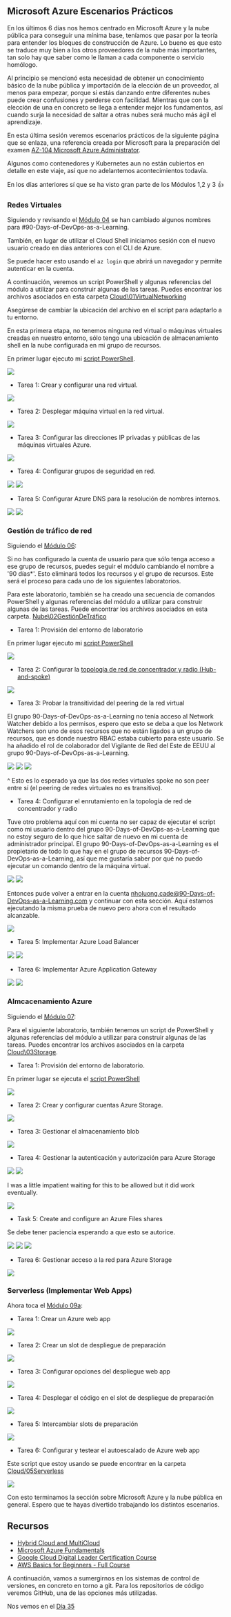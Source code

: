 ## Microsoft Azure Escenarios Prácticos

En los últimos 6 días nos hemos centrado en Microsoft Azure y la nube pública para conseguir una mínima base, teníamos que pasar por la teoría para entender los bloques de construcción de Azure. Lo bueno es que esto se traduce muy bien a los otros proveedores de la nube más importantes, tan solo hay que saber como le llaman a cada componente o servicio homólogo.

Al principio se mencionó esta necesidad de obtener un conocimiento básico de la nube pública y importación de la elección de un proveedor, al menos para empezar, porque si estás danzando entre diferentes nubes puede crear confusiones y perderse con facilidad. Mientras que con la elección de una en concreto se llega a entender mejor los fundamentos, así cuando surja la necesidad de saltar a otras nubes será mucho más ágil el aprendizaje.

En esta última sesión veremos escenarios prácticos de la siguiente página que se enlaza, una referencia creada por Microsoft para la preparación del examen [AZ-104 Microsoft Azure Administrator](https://microsoftlearning.github.io/AZ-104-MicrosoftAzureAdministrator/).

Algunos como contenedores y Kubernetes aun no están cubiertos en detalle en este viaje, así que no adelantemos acontecimientos todavía.

En los días anteriores sí que se ha visto gran parte de los Módulos 1,2 y 3 👍

### Redes Virtuales

Siguiendo y revisando el [Módulo 04](https://microsoftlearning.github.io/AZ-104-MicrosoftAzureAdministrator/Instructions/Labs/LAB_04-Implement_Virtual_Networking.html) se han cambiado algunos nombres para #90-Days-of-DevOps-as-a-Learning.

También, en lugar de utilizar el Cloud Shell iniciamos sesión con el nuevo usuario creado en días anteriores con el CLI de Azure.

Se puede hacer esto usando el `az login` que abrirá un navegador y permite autenticar en la cuenta.

A continuación, veremos un script PowerShell y algunas referencias del módulo a utilizar para construir algunas de las tareas. Puedes encontrar los archivos asociados en esta carpeta [Cloud\01VirtualNetworking](Cloud/01VirtualNetworking/)

Asegúrese de cambiar la ubicación del archivo en el script para adaptarlo a tu entorno.

En esta primera etapa, no tenemos ninguna red virtual o máquinas virtuales creadas en nuestro entorno, sólo tengo una ubicación de almacenamiento shell en la nube configurada en mi grupo de recursos.

En primer lugar ejecuto mi [script PowerShell](Cloud/01VirtualNetworking/Module4_90-Days-of-DevOps-as-a-Learning.ps1).

![](Images/Day34_Cloud1.png)

- Tarea 1: Crear y configurar una red virtual.

![](Images/Day34_Cloud2.png)

- Tarea 2: Desplegar máquina virtual en la red virtual.

![](Images/Day34_Cloud3.png)

- Tarea 3: Configurar las direcciones IP privadas y públicas de las máquinas virtuales Azure.

![](Images/Day34_Cloud4.png)

- Tarea 4: Configurar grupos de seguridad en red.

![](Images/Day34_Cloud5.png)
![](Images/Day34_Cloud6.png)

- Tarea 5: Configurar Azure DNS para la resolución de nombres internos.

![](Images/Day34_Cloud7.png)
![](Images/Day34_Cloud8.png)

### Gestión de tráfico de red

Siguiendo el [Módulo 06](https://microsoftlearning.github.io/AZ-104-MicrosoftAzureAdministrator/Instructions/Labs/LAB_06-Implement_Network_Traffic_Management.html):

Si no has configurado la cuenta de usuario para que sólo tenga acceso a ese grupo de recursos, puedes seguir el módulo cambiando el nombre a '90 días*'. Esto eliminará todos los recursos y el grupo de recursos. Este será el proceso para cada uno de los siguientes laboratorios.

Para este laboratorio, también se ha creado una secuencia de comandos PowerShell y algunas referencias del módulo a utilizar para construir algunas de las tareas. Puede encontrar los archivos asociados en esta carpeta.
[Nube\02GestiónDeTráfico](Nube\02GestiónDeTráfico)

- Tarea 1: Provisión del entorno de laboratorio

En primer lugar ejecuto mi [script PowerShell](Cloud/02TrafficManagement/Mod06_90-Days-of-DevOps-as-a-Learning.ps1)

![](Images/Day34_Cloud9.png)

- Tarea 2: Configurar la [topología de red de concentrador y radio (Hub-and-spoke)](https://learn.microsoft.com/es-es/azure/cloud-adoption-framework/ready/azure-best-practices/hub-spoke-network-topology)

![](Images/Day34_Cloud10.png)

- Tarea 3: Probar la transitividad del peering de la red virtual

El grupo 90-Days-of-DevOps-as-a-Learning no tenía acceso al Network Watcher debido a los permisos, espero que esto se deba a que los Network Watchers son uno de esos recursos que no están ligados a un grupo de recursos, que es donde nuestro RBAC estaba cubierto para este usuario. Se ha añadido el rol de colaborador del Vigilante de Red del Este de EEUU al grupo 90-Days-of-DevOps-as-a-Learning.

![](Images/Day34_Cloud11.png)
![](Images/Day34_Cloud12.png)
![](Images/Day34_Cloud13.png)

^ Esto es lo esperado ya que las dos redes virtuales spoke no son peer entre sí (el peering de redes virtuales no es transitivo).

- Tarea 4: Configurar el enrutamiento en la topología de red de concentrador y radio

Tuve otro problema aquí con mi cuenta no ser capaz de ejecutar el script como mi usuario dentro del grupo 90-Days-of-DevOps-as-a-Learning que no estoy seguro de lo que hice saltar de nuevo en mi cuenta de administrador principal. El grupo 90-Days-of-DevOps-as-a-Learning es el propietario de todo lo que hay en el grupo de recursos 90-Days-of-DevOps-as-a-Learning, así que me gustaría saber por qué no puedo ejecutar un comando dentro de la máquina virtual.

![](Images/Day34_Cloud14.png)
![](Images/Day34_Cloud15.png)

Entonces pude volver a entrar en la cuenta nholuong.cade@90-Days-of-DevOps-as-a-Learning.com y continuar con esta sección. Aquí estamos ejecutando la misma prueba de nuevo pero ahora con el resultado alcanzable.

![](Images/Day34_Cloud16.png)

- Tarea 5: Implementar Azure Load Balancer

![](Images/Day34_Cloud17.png)
![](Images/Day34_Cloud18.png)

- Tarea 6: Implementar Azure Application Gateway

![](Images/Day34_Cloud19.png)
![](Images/Day34_Cloud20.png)

### Almcacenamiento Azure

Siguiendo el [Módulo 07](https://microsoftlearning.github.io/AZ-104-MicrosoftAzureAdministrator/Instructions/Labs/LAB_07-Manage_Azure_Storage.html):

Para el siguiente laboratorio, también tenemos un script de PowerShell y algunas referencias del módulo a utilizar para construir algunas de las tareas. Puedes encontrar los archivos asociados en la carpeta [Cloud\03Storage](Cloud\03Storage).

- Tarea 1: Provisión del entorno de laboratorio.

En primer lugar se ejecuta el [script PowerShell](Cloud/03Storage/Mod07_90DaysOfDeveOps.ps1)

![](Images/Day34_Cloud21.png)

- Tarea 2: Crear y configurar cuentas Azure Storage.

![](Images/Day34_Cloud22.png)

- Tarea 3: Gestionar el almacenamiento blob

![](Images/Day34_Cloud23.png)

- Tarea 4: Gestionar la autenticación y autorización para Azure Storage

![](Images/Day34_Cloud24.png)
![](Images/Day34_Cloud25.png)

I was a little impatient waiting for this to be allowed but it did work eventually.

![](Images/Day34_Cloud26.png)

- Task 5: Create and configure an Azure Files shares

Se debe tener paciencia esperando a que esto se autorice.

![](Images/Day34_Cloud27.png)
![](Images/Day34_Cloud28.png)
![](Images/Day34_Cloud29.png)

- Tarea 6: Gestionar acceso a la red para Azure Storage

![](Images/Day34_Cloud30.png)

### Serverless (Implementar Web Apps)

Ahora toca el [Módulo 09a](https://microsoftlearning.github.io/AZ-104-MicrosoftAzureAdministrator/Instructions/Labs/LAB_09a-Implement_Web_Apps.html):

- Tarea 1: Crear un Azure web app

![](Images/Day34_Cloud31.png)

- Tarea 2: Crear un slot de despliegue de preparación

![](Images/Day34_Cloud34.png)

- Tarea 3: Configurar opciones del despliegue web app

![](Images/Day34_Cloud33.png)

- Tarea 4: Desplegar el código en el slot de despliegue de preparación

![](Images/Day34_Cloud32.png)

- Tarea 5: Intercambiar slots de preparación

![](Images/Day34_Cloud35.png)

- Tarea 6: Configurar y testear el autoescalado de Azure web app

Este script que estoy usando se puede encontrar en la carpeta [Cloud/05Serverless](Cloud/05Serverless)

![](Images/Day34_Cloud36.png)

Con esto terminamos la sección sobre Microsoft Azure y la nube pública en general. Espero que te hayas divertido trabajando los distintos escenarios.

## Recursos

- [Hybrid Cloud and MultiCloud](https://www.youtube.com/watch?v=qkj5W98Xdvw)
- [Microsoft Azure Fundamentals](https://www.youtube.com/watch?v=NKEFWyqJ5XA&list=WL&index=130&t=12s)
- [Google Cloud Digital Leader Certification Course](https://www.youtube.com/watch?v=UGRDM86MBIQ&list=WL&index=131&t=10s)
- [AWS Basics for Beginners - Full Course](https://www.youtube.com/watch?v=ulprqHHWlng&t=5352s)

A continuación, vamos a sumergirnos en los sistemas de control de versiones, en concreto en torno a git. Para los repositorios de código veremos GitHub, una de las opciones más utilizadas.

Nos vemos en el [Día 35](day35.md)
